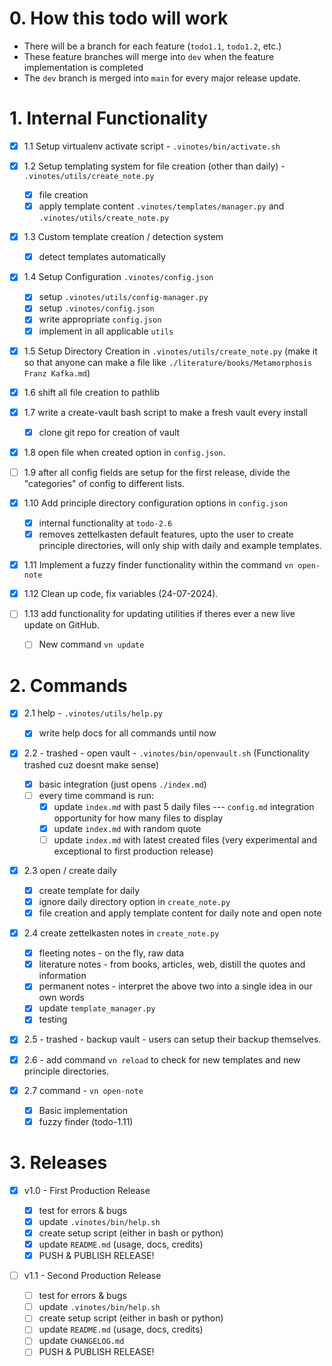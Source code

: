 # 0. How this todo will work

- There will be a branch for each feature (`todo1.1`, `todo1.2`, etc.)
- These feature branches will merge into `dev` when the feature implementation is completed
- The `dev` branch is merged into `main` for every major release update.

# 1. Internal Functionality

- [x] 1.1 Setup virtualenv activate script - `.vinotes/bin/activate.sh`

- [x] 1.2 Setup templating system for file creation (other than daily) - `.vinotes/utils/create_note.py`

  - [x] file creation
  - [x] apply template content `.vinotes/templates/manager.py` and `.vinotes/utils/create_note.py`

- [x] 1.3 Custom template creation / detection system

  - [x] detect templates automatically

- [x] 1.4 Setup Configuration `.vinotes/config.json`

  - [x] setup `.vinotes/utils/config-manager.py`
  - [x] setup `.vinotes/config.json`
  - [x] write appropriate `config.json`
  - [x] implement in all applicable `utils`

- [x] 1.5 Setup Directory Creation in `.vinotes/utils/create_note.py` (make it so that anyone can make a file like `./literature/books/Metamorphosis Franz Kafka.md`)

- [x] 1.6 shift all file creation to pathlib

- [x] 1.7 write a create-vault bash script to make a fresh vault every install

  - [x] clone git repo for creation of vault

- [x] 1.8 open file when created option in `config.json`.

- [ ] 1.9 after all config fields are setup for the first release, divide the "categories" of config to different lists.

- [x] 1.10 Add principle directory configuration options in `config.json`

  - [x] internal functionality at `todo-2.6`
  - [x] removes zettelkasten default features, upto the user to create principle directories, will only ship with daily and example templates.

- [x] 1.11 Implement a fuzzy finder functionality within the command `vn open-note`

- [x] 1.12 Clean up code, fix variables (24-07-2024).

- [ ] 1.13 add functionality for updating utilities if theres ever a new live update on GitHub.
  - [ ] New command `vn update`

# 2. Commands

- [x] 2.1 help - `.vinotes/utils/help.py`

  - [x] write help docs for all commands until now

- [x] 2.2 - trashed - open vault - `.vinotes/bin/openvault.sh` (Functionality trashed cuz doesnt make sense)

  - [x] basic integration (just opens `./index.md`)
  - [ ] every time command is run:
    - [x] update `index.md` with past 5 daily files --- `config.md` integration opportunity for how many files to display
    - [x] update `index.md` with random quote
    - [ ] update `index.md` with latest created files (very experimental and exceptional to first production release)

- [x] 2.3 open / create daily

  - [x] create template for daily
  - [x] ignore daily directory option in `create_note.py`
  - [x] file creation and apply template content for daily note and open note

- [x] 2.4 create zettelkasten notes in `create_note.py`

  - [x] fleeting notes - on the fly, raw data
  - [x] literature notes - from books, articles, web, distill the quotes and information
  - [x] permanent notes - interpret the above two into a single idea in our own words
  - [x] update `template_manager.py`
  - [x] testing

- [x] 2.5 - trashed - backup vault - users can setup their backup themselves.

- [x] 2.6 - add command `vn reload` to check for new templates and new principle directories.

- [x] 2.7 command - `vn open-note`
  - [x] Basic implementation
  - [x] fuzzy finder (todo-1.11)

# 3. Releases

- [x] v1.0 - First Production Release

  - [x] test for errors & bugs
  - [x] update `.vinotes/bin/help.sh`
  - [x] create setup script (either in bash or python)
  - [x] update `README.md` (usage, docs, credits)
  - [x] PUSH & PUBLISH RELEASE!

- [ ] v1.1 - Second Production Release

  - [ ] test for errors & bugs
  - [ ] update `.vinotes/bin/help.sh`
  - [ ] create setup script (either in bash or python)
  - [ ] update `README.md` (usage, docs, credits)
  - [ ] update `CHANGELOG.md`
  - [ ] PUSH & PUBLISH RELEASE!
